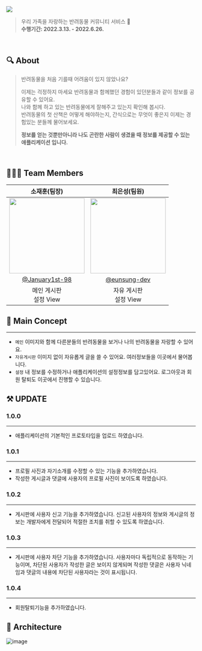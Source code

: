<img src = "https://user-images.githubusercontent.com/76734067/170886150-2482745b-906f-4e69-a075-28844ce87c59.png">

> 우리 가족을 자랑하는 반려동물 커뮤니티 서비스 🐶 <br>
> **수행기간: 2022.3.13. - 2022.6.26.**

<br />

## 🔍 About
> 반려동물을 처음 기를때 어려움이 있지 않았나요?
>
> 이제는 걱정하지 마세요 반려동물과 함께했던 경험이 있던분들과 같이 정보를 공유할 수 있어요.<br>
> 나와 함께 하고 있는 반려동물에게 잘해주고 있는지 확인해 봅시다.<br>
> 반려동물의 첫 산책은 어떻게 해야하는지, 간식으로는 무엇이 좋은지 이제는 경험있는 분들께 물어보세요.
> 
> **정보를 얻는 것뿐만아니라 나도 곤란한 사람이 생겼을 때 정보를 제공할 수 있는 애플리케이션 입니다.**

<br>

## 🙆🏻‍♂️ Team Members
|소재훈(팀장)|최은성(팀원)|
|:-:|:-:|
|<img src="https://avatars.githubusercontent.com/u/76734067?v=4" width=200>|<img src="https://avatars.githubusercontent.com/u/39147372?v=4" width=200>|
|[@January1st-98](https://github.com/January1st-98)|[@eunsung-dev](https://github.com/eunsung-dev)|
|메인 게시판<br>설정 View|자유 게시판<br>설정 View |

## 🐶 Main Concept
---
* `메인` 이미지와 함께 다른분들의 반려동물을 보거나 나의 반려동물을 자랑할 수 있어요.
* `자유게시판` 이미지 없이 자유롭게 글을 쓸 수 있어요. 여러정보들을 이곳에서 물어봅니다.
* `설정` 내 정보를 수정하거나 애플리케이션의 설정정보를 담고있어요. 로그아웃과 회원 탈퇴도 이곳에서 진행할 수 있습니다.

## ⚒ UPDATE
### 1.0.0
---
* 애플리케이션의 기본적인 프로토타입을 업로드 하였습니다.

### 1.0.1
---
* 프로필 사진과 자기소개를 수정할 수 있는 기능을 추가하였습니다.
* 작성한 게시글과 댓글에 사용자의 프로필 사진이 보이도록 하였습니다.

### 1.0.2
---
* 게시판에 사용자 신고 기능을 추가하였습니다. 신고된 사용자의 정보와 게시글의 정보는 개발자에게 전달되어 적절한 조치를 취할 수 있도록 하였습니다.

### 1.0.3
---
* 게시판에 사용자 차단 기능을 추가하였습니다. 사용자마다 독립적으로 동작하는 기능이며, 차단된 사용자가 작성한 글은 보이지 않게되며 작성한 댓글은 사용자 닉네임과 댓글의 내용에 차단된 사용자라는 것이 표시됩니다.

### 1.0.4
---
* 회원탈퇴기능을 추가하였습니다.

## 🔨 Architecture
![image](https://user-images.githubusercontent.com/39147372/197539090-a82ef343-d1ec-457b-a6aa-e8bfb3bdba92.png)
